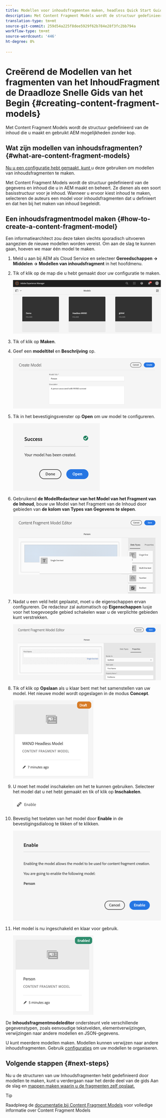 ```yaml
---
title: Modellen voor inhoudsfragmenten maken, headless Quick Start Guide
description: Met Content Fragment Models wordt de structuur gedefinieerd van de inhoud die u maakt en gebruikt AEM mogelijkheden zonder kop.
translation-type: tm+mt
source-git-commit: 259d54a225f8dee5929f62b784e28f3fc2bb794a
workflow-type: tm+mt
source-wordcount: '446'
ht-degree: 0%

---
```



# Creërend de Modellen van het fragmenten van het InhoudFragment de Draadloze Snelle Gids van het Begin {#creating-content-fragment-models}

Met Content Fragment Models wordt de structuur gedefinieerd van de inhoud die u maakt en gebruikt AEM mogelijkheden zonder kop.

## Wat zijn modellen van inhoudsfragmenten? {#what-are-content-fragment-models}

[Nu u een configuratie hebt gemaakt, kunt ](create-configuration.md) u deze gebruiken om modellen van inhoudsfragmenten te maken.

Met Content Fragment Models wordt de structuur gedefinieerd van de gegevens en inhoud die u in AEM maakt en beheert. Ze dienen als een soort basisstructuur voor je inhoud. Wanneer u ervoor kiest inhoud te maken, selecteren de auteurs een model voor inhoudsfragmenten dat u definieert en dat hen bij het maken van inhoud begeleidt.

## Een inhoudsfragmentmodel maken {#how-to-create-a-content-fragment-model}

Een informatiearchitect zou deze taken slechts sporadisch uitvoeren aangezien de nieuwe modellen worden vereist. Om aan de slag te kunnen gaan, hoeven we maar één model te maken.

1. Meld u aan bij AEM als Cloud Service en selecteer **Gereedschappen -> Middelen -> Modellen van inhoudsfragment** in het hoofdmenu.
1. Tik of klik op de map die u hebt gemaakt door uw configuratie te maken.

   ![De map Modellen](../assets/models-folder.png)
1. Tik of klik op **Maken**.
1. Geef een **modeltitel** en **Beschrijving** op.

   ![Een model maken](../assets/models-create.png)
1. Tik in het bevestigingsvenster op **Open** om uw model te configureren.

   ![Bevestigingsvenster](../assets/models-confirmation.png)
1. Gebruikend **de ModelRedacteur van het Model van het Fragment van de Inhoud**, bouw uw Model van het Fragment van de Inhoud door gebieden van **de kolom van Types van Gegevens te slepen**.

   ![Velden slepen en neerzetten](../assets/models-drag-and-drop.png)

1. Nadat u een veld hebt geplaatst, moet u de eigenschappen ervan configureren. De redacteur zal automatisch op **Eigenschappen** lusje voor het toegevoegde gebied schakelen waar u de verplichte gebieden kunt verstrekken.

   ![Eigenschappen configureren](../assets/models-configure-properties.png)
1. Tik of klik op **Opslaan** als u klaar bent met het samenstellen van uw model. Het nieuwe model wordt opgeslagen in de modus **Concept**.

   ![Model in conceptmodus](../assets/models-draft.png)
1. U moet het model inschakelen om het te kunnen gebruiken. Selecteer het model dat u net hebt gemaakt en tik of klik op **Inschakelen**.

   ![Het model inschakelen](../assets/models-enable.png)
1. Bevestig het toelaten van het model door **Enable** in de bevestigingsdialoog te tikken of te klikken.

   ![Bevestigingsvenster inschakelen](../assets/models-enabling.png)
1. Het model is nu ingeschakeld en klaar voor gebruik.

   ![Model ingeschakeld](../assets/models-enabled.png)

De **Inhoudsfragmentmodeleditor** ondersteunt vele verschillende gegevenstypen, zoals eenvoudige tekstvelden, elementverwijzingen, verwijzingen naar andere modellen en JSON-gegevens.

U kunt meerdere modellen maken. Modellen kunnen verwijzen naar andere inhoudsfragmenten. Gebruik [configuraties](create-configuration.md) om uw modellen te organiseren.

## Volgende stappen {#next-steps}

Nu u de structuren van uw Inhoudsfragmenten hebt gedefinieerd door modellen te maken, kunt u verdergaan naar het derde deel van de gids Aan de slag en [mappen maken waarin u de fragmenten zelf opslaat.](create-assets-folder.md)

>[!TIP]
>
>Raadpleeg de [documentatie bij Content Fragment Models](/help/assets/content-fragments/content-fragments-models.md) voor volledige informatie over Content Fragment Models
